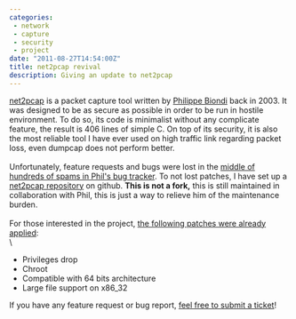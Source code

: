 ```yaml
---
categories:
 - network
 - capture
 - security
 - project
date: "2011-08-27T14:54:00Z"
title: net2pcap revival
description: Giving an update to net2pcap
---
```


[net2pcap](http://www.secdev.org/projects/net2pcap/) is a packet capture
tool written by [Philippe Biondi](http://secdev.org/) back in 2003. It
was designed to be as secure as possible in order to be run in hostile
environment. To do so, its code is minimalist without any complicate
feature, the result is 406 lines of simple C. On top of its security, it
is also the most reliable tool I have ever used on high traffic link
regarding packet loss, even dumpcap does not perform better.\
\
Unfortunately, feature requests and bugs were lost in the [middle of
hundreds of spams in Phil's bug
tracker](http://trac.secdev.org/secdev/report/). To not lost patches, I
have set up a [net2pcap
repository](https://github.com/nbareil/net2pcap) on github. **This is
not a fork,** this is still maintained in collaboration with Phil, this
is just a way to relieve him of the maintenance burden.\
\
For those interested in the project, [the following patches were already
applied](https://github.com/nbareil/net2pcap/commits/master):\
\
-   Privileges drop
-   Chroot
-   Compatible with 64 bits architecture
-   Large file support on x86\_32

If you have any feature request or bug report, [feel free to submit a
ticket](https://github.com/nbareil/net2pcap/issues)!

